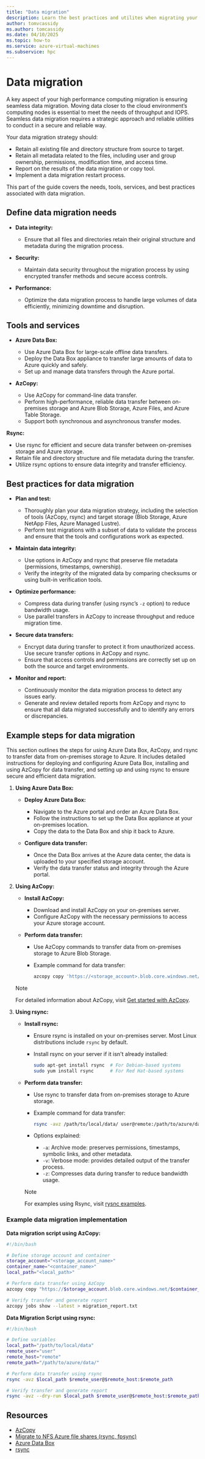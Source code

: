 ```yaml
---
title: "Data migration"
description: Learn the best practices and utilites when migrating your data during a migration of high performance computing architecture.
author: tomvcassidy
ms.author: tomcassidy
ms.date: 04/10/2025
ms.topic: how-to
ms.service: azure-virtual-machines
ms.subservice: hpc
---
```


# Data migration

A key aspect of your high performance computing migration is ensuring seamless data migration. Moving data closer to the cloud environment’s computing nodes is essential to meet the needs of throughput and IOPS. Seamless data migration requires a strategic approach and reliable utilities to conduct in a secure and reliable way.

Your data migration strategy should:
- Retain all existing file and directory structure from source to target.
- Retain all metadata related to the files, including user and group ownership, permissions, modification time, and access time.
- Report on the results of the data migration or copy tool.
- Implement a data migration restart process.

This part of the guide covers the needs, tools, services, and best practices associated with data migration.

## Define data migration needs

* **Data integrity:**
   - Ensure that all files and directories retain their original structure and metadata during the migration process.

* **Security:**
   - Maintain data security throughout the migration process by using encrypted transfer methods and secure access controls.

* **Performance:**
   - Optimize the data migration process to handle large volumes of data efficiently, minimizing downtime and disruption.

## Tools and services

* **Azure Data Box:**
  - Use Azure Data Box for large-scale offline data transfers.
  - Deploy the Data Box appliance to transfer large amounts of data to Azure quickly and safely.
  - Set up and manage data transfers through the Azure portal.

* **AzCopy:**
  - Use AzCopy for command-line data transfer.
  - Perform high-performance, reliable data transfer between on-premises storage and Azure Blob Storage, Azure Files, and Azure Table Storage.
  - Support both synchronous and asynchronous transfer modes.

**Rsync:**
  - Use rsync for efficient and secure data transfer between on-premises storage and Azure storage.
  - Retain file and directory structure and file metadata during the transfer.
  - Utilize rsync options to ensure data integrity and transfer efficiency.

## Best practices for data migration

* **Plan and test:**
  - Thoroughly plan your data migration strategy, including the selection of tools (AzCopy, rsync) and target storage (Blob Storage, Azure NetApp Files, Azure Managed Lustre).
  - Perform test migrations with a subset of data to validate the process and ensure that the tools and configurations work as expected.

* **Maintain data integrity:**
  - Use options in AzCopy and rsync that preserve file metadata (permissions, timestamps, ownership).
  - Verify the integrity of the migrated data by comparing checksums or using built-in verification tools.

* **Optimize performance:**
  - Compress data during transfer (using rsync’s `-z` option) to reduce bandwidth usage.
  - Use parallel transfers in AzCopy to increase throughput and reduce migration time.

* **Secure data transfers:**
  - Encrypt data during transfer to protect it from unauthorized access. Use secure transfer options in AzCopy and rsync.
  - Ensure that access controls and permissions are correctly set up on both the source and target environments.

* **Monitor and report:**
  - Continuously monitor the data migration process to detect any issues early.
  - Generate and review detailed reports from AzCopy and rsync to ensure that all data migrated successfully and to identify any errors or discrepancies.

## Example steps for data migration

This section outlines the steps for using Azure Data Box, AzCopy, and rsync to transfer data from on-premises storage to Azure. It includes detailed instructions for deploying and configuring Azure Data Box, installing and using AzCopy for data transfer, and setting up and using rsync to ensure secure and efficient data migration.

1. **Using Azure Data Box:**

   - **Deploy Azure Data Box:**
     - Navigate to the Azure portal and order an Azure Data Box.
     - Follow the instructions to set up the Data Box appliance at your on-premises location.
     - Copy the data to the Data Box and ship it back to Azure.

   - **Configure data transfer:**
     - Once the Data Box arrives at the Azure data center, the data is uploaded to your specified storage account.
     - Verify the data transfer status and integrity through the Azure portal.

2. **Using AzCopy:**

   - **Install AzCopy:**
     - Download and install AzCopy on your on-premises server.
     - Configure AzCopy with the necessary permissions to access your Azure storage account.

   - **Perform data transfer:**
     - Use AzCopy commands to transfer data from on-premises storage to Azure Blob Storage.
     - Example command for data transfer:

       ```bash
       azcopy copy 'https://<storage_account>.blob.core.windows.net/<container>/<path>' '<local_path>' --recursive
       ```

   > [!NOTE]
   > For detailed information about AzCopy, visit [Get started with AzCopy](/azure/storage/common/storage-use-azcopy-v10).

3. **Using rsync:**

   - **Install rsync:**
     - Ensure rsync is installed on your on-premises server. Most Linux distributions include `rsync` by default.
     - Install rsync on your server if it isn't already installed:

       ```bash
       sudo apt-get install rsync  # For Debian-based systems
       sudo yum install rsync      # For Red Hat-based systems
       ```

   - **Perform data transfer:**
     - Use rsync to transfer data from on-premises storage to Azure storage.
     - Example command for data transfer:

       ```bash
       rsync -avz /path/to/local/data/ user@remote:/path/to/azure/data/
       ```

     - Options explained:
       - `-a`: Archive mode: preserves permissions, timestamps, symbolic links, and other metadata.
       - `-v`: Verbose mode: provides detailed output of the transfer process.
       - `-z`: Compresses data during transfer to reduce bandwidth usage.
   
     > [!NOTE]
     > For examples using Rsync, visit [rysnc examples](https://rsync.samba.org/examples.html).

### Example data migration implementation

**Data migration script using AzCopy:**

```bash
#!/bin/bash

# Define storage account and container
storage_account="<storage_account_name>"
container_name="<container_name>"
local_path="<local_path>"

# Perform data transfer using AzCopy
azcopy copy "https://$storage_account.blob.core.windows.net/$container_name" "$local_path" --recursive

# Verify transfer and generate report
azcopy jobs show --latest > migration_report.txt
```

**Data Migration Script using rsync:**

```bash
#!/bin/bash

# Define variables
local_path="/path/to/local/data"
remote_user="user"
remote_host="remote"
remote_path="/path/to/azure/data/"

# Perform data transfer using rsync
rsync -avz $local_path $remote_user@$remote_host:$remote_path

# Verify transfer and generate report
rsync -avz --dry-run $local_path $remote_user@$remote_host:$remote_path > migration_report.txt
```

## Resources

- [AzCopy](/azure/storage/common/storage-use-azcopy-v10)
- [Migrate to NFS Azure file shares (rsync, fpsync)](/azure/storage/files/storage-files-migration-nfs?tabs=ubuntu)
- [Azure Data Box](/azure/databox/)
- [rsync](https://rsync.samba.org/)

